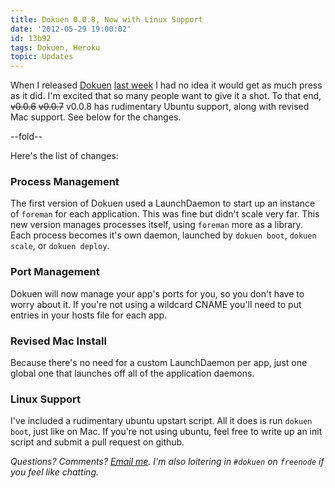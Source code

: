 ```yaml
---
title: Dokuen 0.0.8, Now with Linux Support
date: '2012-05-29 19:00:02'
id: 13b92
tags: Dokuen, Heroku
topic: Updates
---
```


When I released [Dokuen](https://github.com/peterkeen/dokuen) [last week](/dokuen-update) I had no idea it would get as much press as it did. I'm excited that so many people want to give it a shot. To that end, <strike>v0.0.6</strike> <strike>v0.0.7</strike> v0.0.8 has rudimentary Ubuntu support, along with revised Mac support. See below for the changes.

--fold--

Here's the list of changes:

### Process Management

The first version of Dokuen used a LaunchDaemon to start up an instance of `foreman` for each application. This was fine but didn't scale very far. This new version manages processes itself, using `foreman` more as a library. Each process becomes it's own daemon, launched by `dokuen boot`, `dokuen scale`, or `dokuen deploy`.

### Port Management

Dokuen will now manage your app's ports for you, so you don't have to worry about it. If you're not using a wildcard CNAME you'll need to put entries in your hosts file for each app.

### Revised Mac Install

Because there's no need for a custom LaunchDaemon per app, just one global one that launches off all of the application daemons. 

### Linux Support

I've included a rudimentary ubuntu upstart script. All it does is run `dokuen boot`, just like on Mac. If you're not using ubuntu, feel free to write up an init script and submit a pull request on github.

*Questions? Comments? [Email me](mailto:pete@bugsplat.info). I'm also loitering in `#dokuen` on `freenode` if you feel like chatting.*
